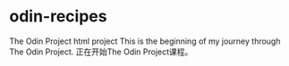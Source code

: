 # odin-recipes
The Odin Project html project 
This is the beginning of my journey through The Odin Project.
正在开始The Odin Project课程。
